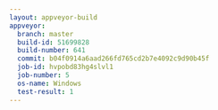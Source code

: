 ```yaml
---
layout: appveyor-build
appveyor:
  branch: master
  build-id: 51699828
  build-number: 641
  commit: b04f0914a6aad266fd765cd2b7e4092c9d90b45f
  job-id: hvpobd83hg4slvl1
  job-number: 5
  os-name: Windows
  test-result: 1
---
```

